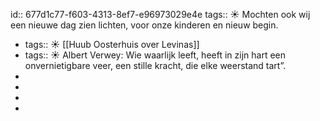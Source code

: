id:: 677d1c77-f603-4313-8ef7-e96973029e4e
tags:: ☀️
Mochten ook wij een nieuwe dag zien lichten, voor onze kinderen en nieuw begin.

- tags:: ☀️
  [[Huub Oosterhuis over Levinas]]
- tags:: ☀️
  Albert Verwey: Wie waarlijk leeft, heeft in zijn hart een onvernietigbare veer, een stille kracht, die elke weerstand tart”.
-
-
-
-
